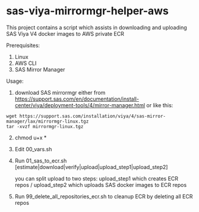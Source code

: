 # sas-viya-mirrormgr-helper-aws
This project contains a script which assists in downloading and uploading SAS Viya V4 docker images to AWS private ECR

Prerequisites:
1. Linux
2. AWS CLI
3. SAS Mirror Manager



Usage:

1. download SAS mirrormgr either from https://support.sas.com/en/documentation/install-center/viya/deployment-tools/4/mirror-manager.html or like this:
```
wget https://support.sas.com/installation/viya/4/sas-mirror-manager/lax/mirrormgr-linux.tgz
tar -xvzf mirrormgr-linux.tgz
```

2. chmod u+x *
3. Edit 00_vars.sh
4. Run 01_sas_to_ecr.sh [estimate|download|verify|upload|upload_step1|upload_step2]

   you can split upload to two steps: upload_step1 which creates ECR repos / upload_step2 which uploads SAS docker images to ECR repos

5. Run 99_delete_all_repositories_ecr.sh to cleanup ECR by deleting all ECR repos


